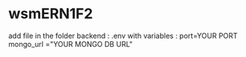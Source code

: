 # wsmERN1F2
add file in the folder backend : .env with variables : port=YOUR PORT mongo_url ="YOUR MONGO DB URL"
